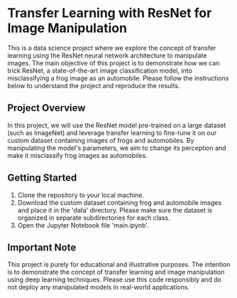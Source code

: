 # Transfer Learning with ResNet for Image Manipulation

This is a data science project where we explore the concept of transfer learning using the ResNet neural network architecture to manipulate images. The main objective of this project is to demonstrate how we can trick ResNet, a state-of-the-art image classification model, into misclassifying a frog image as an automobile. Please follow the instructions below to understand the project and reproduce the results.

## Project Overview

In this project, we will use the ResNet model pre-trained on a large dataset (such as ImageNet) and leverage transfer learning to fine-tune it on our custom dataset containing images of frogs and automobiles. By manipulating the model's parameters, we aim to change its perception and make it misclassify frog images as automobiles.

## Getting Started

1. Clone the repository to your local machine.
2. Download the custom dataset containing frog and automobile images and place it in the 'data' directory. Please make sure the dataset is organized in separate subdirectories for each class.
3. Open the Jupyter Notebook file 'main.ipynb'.

## Important Note

This project is purely for educational and illustrative purposes. The intention is to demonstrate the concept of transfer learning and image manipulation using deep learning techniques. Please use this code responsibly and do not deploy any manipulated models in real-world applications.

